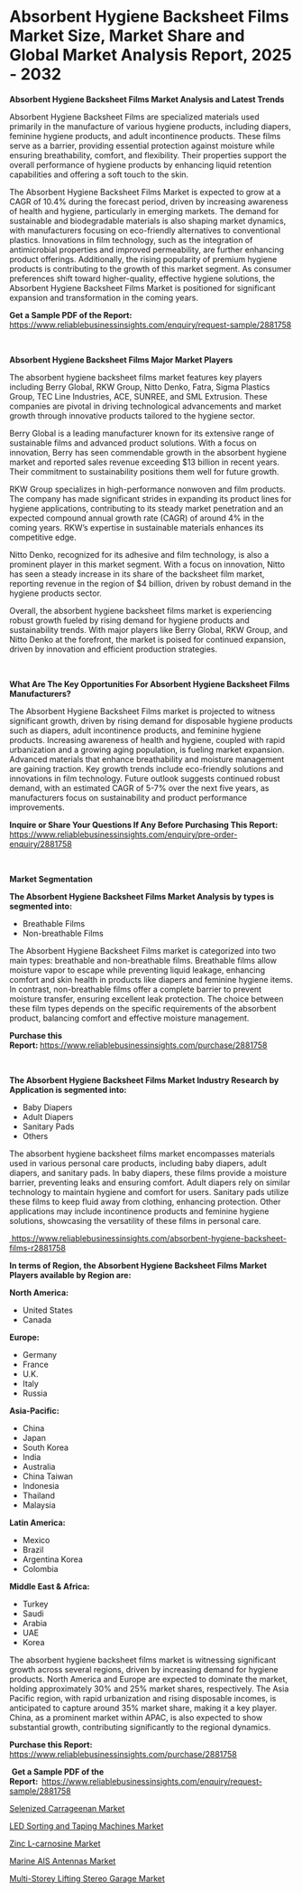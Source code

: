 <p><h1>Absorbent Hygiene Backsheet Films Market Size, Market Share and Global Market Analysis Report, 2025 - 2032</h1></p><p><strong>Absorbent Hygiene Backsheet Films Market Analysis and Latest Trends</strong></p>
<p><p>Absorbent Hygiene Backsheet Films are specialized materials used primarily in the manufacture of various hygiene products, including diapers, feminine hygiene products, and adult incontinence products. These films serve as a barrier, providing essential protection against moisture while ensuring breathability, comfort, and flexibility. Their properties support the overall performance of hygiene products by enhancing liquid retention capabilities and offering a soft touch to the skin.</p><p>The Absorbent Hygiene Backsheet Films Market is expected to grow at a CAGR of 10.4% during the forecast period, driven by increasing awareness of health and hygiene, particularly in emerging markets. The demand for sustainable and biodegradable materials is also shaping market dynamics, with manufacturers focusing on eco-friendly alternatives to conventional plastics. Innovations in film technology, such as the integration of antimicrobial properties and improved permeability, are further enhancing product offerings. Additionally, the rising popularity of premium hygiene products is contributing to the growth of this market segment. As consumer preferences shift toward higher-quality, effective hygiene solutions, the Absorbent Hygiene Backsheet Films Market is positioned for significant expansion and transformation in the coming years.</p></p>
<p><strong>Get a Sample PDF of the Report:&nbsp;</strong> <a href="https://www.reliablebusinessinsights.com/enquiry/request-sample/2881758?utm_campaign=84&utm_medium=2&utm_source=Github&utm_content=ia&utm_term=12032025&utm_id=absorbent-hygiene-backsheet-films">https://www.reliablebusinessinsights.com/enquiry/request-sample/2881758</a></p>
<p>&nbsp;</p>
<p><strong>Absorbent Hygiene Backsheet Films Major Market Players</strong></p>
<p><p>The absorbent hygiene backsheet films market features key players including Berry Global, RKW Group, Nitto Denko, Fatra, Sigma Plastics Group, TEC Line Industries, ACE, SUNREE, and SML Extrusion. These companies are pivotal in driving technological advancements and market growth through innovative products tailored to the hygiene sector.</p><p>Berry Global is a leading manufacturer known for its extensive range of sustainable films and advanced product solutions. With a focus on innovation, Berry has seen commendable growth in the absorbent hygiene market and reported sales revenue exceeding $13 billion in recent years. Their commitment to sustainability positions them well for future growth.</p><p>RKW Group specializes in high-performance nonwoven and film products. The company has made significant strides in expanding its product lines for hygiene applications, contributing to its steady market penetration and an expected compound annual growth rate (CAGR) of around 4% in the coming years. RKW’s expertise in sustainable materials enhances its competitive edge.</p><p>Nitto Denko, recognized for its adhesive and film technology, is also a prominent player in this market segment. With a focus on innovation, Nitto has seen a steady increase in its share of the backsheet film market, reporting revenue in the region of $4 billion, driven by robust demand in the hygiene products sector.</p><p>Overall, the absorbent hygiene backsheet films market is experiencing robust growth fueled by rising demand for hygiene products and sustainability trends. With major players like Berry Global, RKW Group, and Nitto Denko at the forefront, the market is poised for continued expansion, driven by innovation and efficient production strategies.</p></p>
<p>&nbsp;</p>
<p><strong>What Are The Key Opportunities For Absorbent Hygiene Backsheet Films Manufacturers?</strong></p>
<p><p>The Absorbent Hygiene Backsheet Films market is projected to witness significant growth, driven by rising demand for disposable hygiene products such as diapers, adult incontinence products, and feminine hygiene products. Increasing awareness of health and hygiene, coupled with rapid urbanization and a growing aging population, is fueling market expansion. Advanced materials that enhance breathability and moisture management are gaining traction. Key growth trends include eco-friendly solutions and innovations in film technology. Future outlook suggests continued robust demand, with an estimated CAGR of 5-7% over the next five years, as manufacturers focus on sustainability and product performance improvements.</p></p>
<p><strong>Inquire or Share Your Questions If Any Before Purchasing This Report:</strong> <a href="https://www.reliablebusinessinsights.com/enquiry/pre-order-enquiry/2881758?utm_campaign=84&utm_medium=2&utm_source=Github&utm_content=ia&utm_term=12032025&utm_id=absorbent-hygiene-backsheet-films">https://www.reliablebusinessinsights.com/enquiry/pre-order-enquiry/2881758</a></p>
<p>&nbsp;</p>
<p><strong>Market Segmentation</strong></p>
<p><strong>The Absorbent Hygiene Backsheet Films Market Analysis by types is segmented into:</strong></p>
<p><ul><li> Breathable Films</li><li>Non-breathable Films </li></ul></p>
<p><p>The Absorbent Hygiene Backsheet Films market is categorized into two main types: breathable and non-breathable films. Breathable films allow moisture vapor to escape while preventing liquid leakage, enhancing comfort and skin health in products like diapers and feminine hygiene items. In contrast, non-breathable films offer a complete barrier to prevent moisture transfer, ensuring excellent leak protection. The choice between these film types depends on the specific requirements of the absorbent product, balancing comfort and effective moisture management.</p></p>
<p><strong>Purchase this Report:&nbsp;</strong><a href="https://www.reliablebusinessinsights.com/purchase/2881758?utm_campaign=84&utm_medium=2&utm_source=Github&utm_content=ia&utm_term=12032025&utm_id=absorbent-hygiene-backsheet-films">https://www.reliablebusinessinsights.com/purchase/2881758</a></p>
<p>&nbsp;</p>
<p><strong>The Absorbent Hygiene Backsheet Films Market Industry Research by Application is segmented into:</strong></p>
<p><ul><li> Baby Diapers</li><li>Adult Diapers</li><li>Sanitary Pads</li><li>Others </li></ul></p>
<p><p>The absorbent hygiene backsheet films market encompasses materials used in various personal care products, including baby diapers, adult diapers, and sanitary pads. In baby diapers, these films provide a moisture barrier, preventing leaks and ensuring comfort. Adult diapers rely on similar technology to maintain hygiene and comfort for users. Sanitary pads utilize these films to keep fluid away from clothing, enhancing protection. Other applications may include incontinence products and feminine hygiene solutions, showcasing the versatility of these films in personal care.</p></p>
<p><a href="https://www.reliablebusinessinsights.com/absorbent-hygiene-backsheet-films-r2881758?utm_campaign=84&utm_medium=2&utm_source=Github&utm_content=ia&utm_term=12032025&utm_id=absorbent-hygiene-backsheet-films">&nbsp;https://www.reliablebusinessinsights.com/absorbent-hygiene-backsheet-films-r2881758</a></p>
<p><strong>In terms of Region, the Absorbent Hygiene Backsheet Films Market Players available by Region are:</strong></p>
<p>
    <p> <strong> North America: </strong>
        <ul>
            <li>United States</li>
            <li>Canada</li>
        </ul>
        </p> 
    <p> <strong> Europe: </strong>
        <ul>
            <li>Germany</li>
            <li>France</li>
            <li>U.K.</li>
            <li>Italy</li>
            <li>Russia</li>
        </ul>
        </p> 
    <p> <strong> Asia-Pacific: </strong>
        <ul>
            <li>China</li>
            <li>Japan</li>
            <li>South Korea</li>
            <li>India</li>
            <li>Australia</li>
            <li>China Taiwan</li>
            <li>Indonesia</li>
            <li>Thailand</li>
            <li>Malaysia</li>
        </ul>
        </p> 
    <p> <strong> Latin America: </strong>
        <ul>
            <li>Mexico</li>
            <li>Brazil</li>
            <li>Argentina Korea</li>
            <li>Colombia</li>
        </ul>
        </p> 
    <p> <strong> Middle East & Africa: </strong>
        <ul>
            <li>Turkey</li>
            <li>Saudi</li>
            <li>Arabia</li>
            <li>UAE</li>
            <li>Korea</li>
        </ul>
    </p>
    </p>
<p><p>The absorbent hygiene backsheet films market is witnessing significant growth across several regions, driven by increasing demand for hygiene products. North America and Europe are expected to dominate the market, holding approximately 30% and 25% market shares, respectively. The Asia Pacific region, with rapid urbanization and rising disposable incomes, is anticipated to capture around 35% market share, making it a key player. China, as a prominent market within APAC, is also expected to show substantial growth, contributing significantly to the regional dynamics.</p></p>
<p><strong>Purchase this Report: </strong><a href="https://www.reliablebusinessinsights.com/purchase/2881758?utm_campaign=84&utm_medium=2&utm_source=Github&utm_content=ia&utm_term=12032025&utm_id=absorbent-hygiene-backsheet-films">https://www.reliablebusinessinsights.com/purchase/2881758</a></p>
<p>&nbsp;<strong>Get a Sample PDF of the Report:&nbsp;&nbsp;</strong><a href="https://www.reliablebusinessinsights.com/enquiry/request-sample/2881758?utm_campaign=84&utm_medium=2&utm_source=Github&utm_content=ia&utm_term=12032025&utm_id=absorbent-hygiene-backsheet-films">https://www.reliablebusinessinsights.com/enquiry/request-sample/2881758</a></p>
<p><strong></strong></p>
<p><p><a href="https://github.com/nwokechock6s/Market-Research-Report-List-1/blob/main/selenized-carrageenan-market.md?utm_campaign=84&utm_medium=2&utm_source=Github&utm_content=ia&utm_term=12032025&utm_id=absorbent-hygiene-backsheet-films">Selenized Carrageenan Market</a></p><p><a href="https://github.com/vsiljgestel/Market-Research-Report-List-1/blob/main/led-sorting-and-taping-machines-market.md?utm_campaign=84&utm_medium=2&utm_source=Github&utm_content=ia&utm_term=12032025&utm_id=absorbent-hygiene-backsheet-films">LED Sorting and Taping Machines Market</a></p><p><a href="https://github.com/ummulmzu/Market-Research-Report-List-1/blob/main/zinc-l-carnosine-market.md?utm_campaign=84&utm_medium=2&utm_source=Github&utm_content=ia&utm_term=12032025&utm_id=absorbent-hygiene-backsheet-films">Zinc L-carnosine Market</a></p><p><a href="https://github.com/boudykodumi/Market-Research-Report-List-1/blob/main/marine-ais-antennas-market.md?utm_campaign=84&utm_medium=2&utm_source=Github&utm_content=ia&utm_term=12032025&utm_id=absorbent-hygiene-backsheet-films">Marine AIS Antennas Market</a></p><p><a href="https://github.com/aiamekar/Market-Research-Report-List-1/blob/main/multi-storey-lifting-stereo-garage-market.md?utm_campaign=84&utm_medium=2&utm_source=Github&utm_content=ia&utm_term=12032025&utm_id=absorbent-hygiene-backsheet-films">Multi-Storey Lifting Stereo Garage Market</a></p></p>